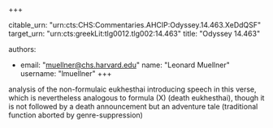 +++


citable_urn: "urn:cts:CHS:Commentaries.AHCIP:Odyssey.14.463.XeDdQSF"
target_urn: "urn:cts:greekLit:tlg0012.tlg002:14.463"
title: "Odyssey 14.463"

authors:
- email: "muellner@chs.harvard.edu"
  name: "Leonard Muellner"
  username: "lmuellner"
+++

<p>analysis of the non-formulaic eukhesthai introducing speech in this verse, which is nevertheless analogous to formula (X) (death eukhesthai), though it is not followed by a death announcement but an adventure tale (traditional function aborted by genre-suppression)</p>